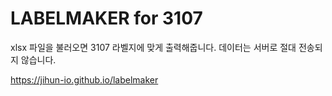 # LABELMAKER for 3107
xlsx 파일을 불러오면 3107 라벨지에 맞게 출력해줍니다.
데이터는 서버로 절대 전송되지 않습니다.

https://jihun-io.github.io/labelmaker
